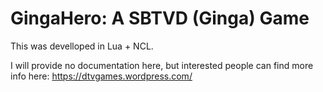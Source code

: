 GingaHero: A SBTVD (Ginga) Game
================================

This was develloped in Lua + NCL. 

I will provide no documentation here, but interested people can find more info here: https://dtvgames.wordpress.com/